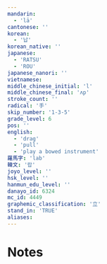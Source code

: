 ```yaml
---
mandarin:
  - 'lā'
cantonese: ''
korean:
  - '납'
korean_native: ''
japanese:
  - 'RATSU'
  - 'ROU'
japanese_nanori: ''
vietnamese:
middle_chinese_initial: 'l'
middle_chinese_final: 'ʌp'
stroke_count: ''
radical: '手'
skip_number: '1-3-5'
grade_level: 6
pos: ''
english:
  - 'drag'
  - 'pull'
  - 'play a bowed instrument'
羅馬字: 'lab'
韓文: '랍'
joyo_level: ''
hsk_level: ''
hanmun_edu_level: ''
danayo_id: 6324
mc_id: 4449
graphemic_classification: '立'
stand_in: 'TRUE'
aliases:
---
```


# Notes

